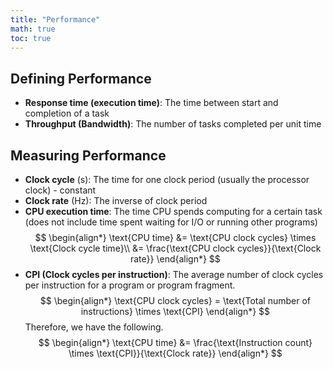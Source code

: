 ```yaml
---
title: "Performance"
math: true
toc: true
---
```


## Defining Performance
- **Response time (execution time)**: The time between start and completion of a task
- **Throughput (Bandwidth)**: The number of tasks completed per unit time

## Measuring Performance
- **Clock cycle** (s): The time for one clock period (usually the processor clock) - constant
- **Clock rate** (Hz): The inverse of clock period
- **CPU execution time**: The time CPU spends computing for a certain task (does not include time spent waiting for I/O or running other programs)
$$
\begin{align*}
\text{CPU time} &= \text{CPU clock cycles} \times \text{Clock cycle time}\\
&= \frac{\text{CPU clock cycles}}{\text{Clock rate}}
\end{align*}
$$
- **CPI (Clock cycles per instruction)**: The average number of clock cycles per instruction for a program or program fragment.
$$
\begin{align*}
\text{CPU clock cycles} = \text{Total number of instructions} \times \text{CPI}
\end{align*}
$$
Therefore, we have the following.
$$
\begin{align*}
\text{CPU time} &= \frac{\text{Instruction count} \times \text{CPI}}{\text{Clock rate}}
\end{align*}
$$

